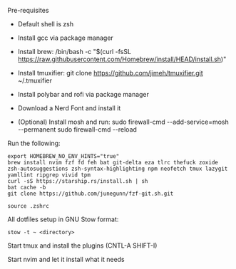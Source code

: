 Pre-requisites

- Default shell is zsh
- Install gcc via package manager
- Install brew:
  /bin/bash -c "$(curl -fsSL https://raw.githubusercontent.com/Homebrew/install/HEAD/install.sh)"
- Install tmuxifier:
  git clone https://github.com/jimeh/tmuxifier.git ~/.tmuxifier

- Install polybar and rofi via package manager
- Download a Nerd Font and install it

- (Optional) Install mosh and run:
  sudo firewall-cmd --add-service=mosh --permanent
  sudo firewall-cmd --reload

Run the following:

    export HOMEBREW_NO_ENV_HINTS="true"
    brew install nvim fzf fd feh bat git-delta eza tlrc thefuck zoxide zsh-autosuggestions zsh-syntax-highlighting npm neofetch tmux lazygit yamllint ripgrep vivid tpm
    curl -sS https://starship.rs/install.sh | sh
    bat cache -b
    git clone https://github.com/junegunn/fzf-git.sh.git

    source .zshrc

All dotfiles setup in GNU Stow format:

    stow -t ~ <directory>

Start tmux and install the plugins (CNTL-A SHIFT-I)

Start nvim and let it install what it needs
